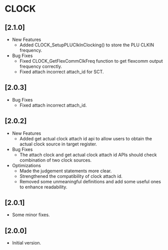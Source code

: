 # CLOCK

## [2.1.0]

- New Features
  - Added CLOCK_SetupPLUClkInClocking() to store the PLU CLKIN frequency.
- Bug Fixes
  - Fixed CLOCK_GetFlexCommClkFreq function to get flexcomm output frequency correctly.
  - Fixed attach incorrect attach_id for SCT.

## [2.0.3]

- Bug Fixes
  - Fixed attach incorrect attach_id.

## [2.0.2]

- New Features
  - Added get actual clock attach id api to allow users to obtain the actual
    clock source in target register.
- Bug Fixes
  - The attach clock and get actual clock attach id APIs should check
    combination of two clock sources.
- Optimizations
  - Made the judgement statements more clear.
  - Strengthened the compatibility of clock attach id.
  - Removed some unmeaningful definitions and add some useful ones to
    enhance readability.

## [2.0.1]

- Some minor fixes.

## [2.0.0]

- Initial version.
